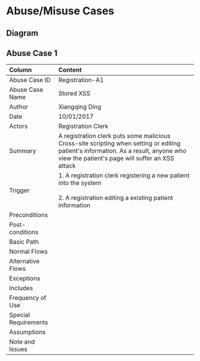 #  Abuse/Misuse Cases #

## Diagram ##



## Abuse Case 1 ##
| Column				| Content |
| :---					| :---    |
| Abuse Case ID 		| Registration-A1 |
| Abuse Case Name 		| Stored XSS |
| Author				| Xiangqing Ding |
| Date					| 10/01/2017 |
| Actors				| Registration Clerk |
| Summary				| A registration clerk puts some malicious Cross-site scripting when setting or editing patient's information. As a result, anyone who view the patient's page will suffer an XSS attack  |
| Trigger				| 1. A registration clerk registering a new patient into the system <br></br> 2. A registration editing a existing patient information |
| Preconditions			|		|
| Post-conditions		| 		|
| Basic Path			|		|
| Normal Flows			|		|
| Alternative Flows		|		|
| Exceptions			|		|
| Includes				|		|
| Frequency of Use		| 		|
| Special Requirements 	| 		|
| Assumptions			|		|
| Note and Issues		|		|

 